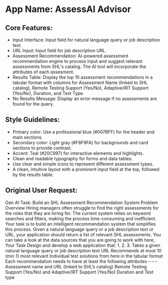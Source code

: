 # **App Name**: AssessAI Advisor

## Core Features:

- Input Interface: Input field for natural language query or job description text.
- URL Input: Input field for job description URL.
- Assessment Recommendation: AI-powered assessment recommendation engine to process input and suggest relevant assessments from SHL's catalog. The AI tool will incorporate the attributes of each assesment.
- Results Table: Display the top 10 assessment recommendations in a tabular format with columns for Assessment Name (linked to SHL catalog), Remote Testing Support (Yes/No), Adaptive/IRT Support (Yes/No), Duration, and Test Type.
- No Results Message: Display an error message if no assessments are found for the query.

## Style Guidelines:

- Primary color: Use a professional blue (#007BFF) for the header and main sections.
- Secondary color: Light gray (#F8F9FA) for backgrounds and card sections to provide contrast.
- Accent: Teal (#20C997) for interactive elements and highlights.
- Clean and readable typography for forms and data tables.
- Use clear and simple icons to represent different assessment types.
- A clean, intuitive layout with a prominent input field at the top, followed by the results table.

## Original User Request:
Gen AI Task: Build an SHL Assessment Recommendation System Problem Overview Hiring managers often struggle to find the right assessments for the roles that they are hiring for. The current system relies on keyword searches and filters, making the process time-consuming and inefficient. Your task is to build an intelligent recommendation system that simplifies this process. Given a natural language query or a job description text or URL, your application should return a list of relevant SHL assessments. You can take a look at the data sources that you are going to work with here, 
Your Task Design and develop a web application that: 1. 2. 3. Takes a given natural language query or job description text URL Recommends at most 10 (min 1) most relevant Individual test solutions from here in the tabular format Each recommendation needs to have at least the following attributes – – – Assessment name and URL (linked to SHL’s catalog) Remote Testing Support (Yes/No) and Adaptive/IRT Support (Yes/No) Duration and Test type
  